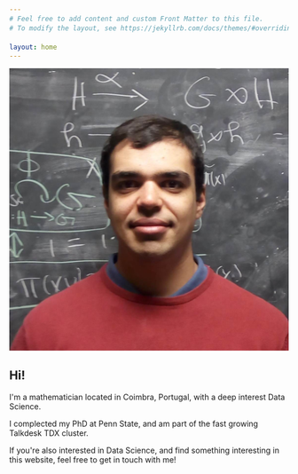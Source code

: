 ```yaml
---
# Feel free to add content and custom Front Matter to this file.
# To modify the layout, see https://jekyllrb.com/docs/themes/#overriding-theme-defaults

layout: home
---
```



<div class="container">
	<div class="centered">
	  <img src="/assets/images/photo_front.jpg" class="photo">
	</div>
	<div>
	  <h2 class="centered greet">Hi!</h2>
		  <p class="lead">I'm a mathematician located in Coimbra, Portugal, with a deep interest Data Science.</p>
		  <p class="intro">I complected my PhD at Penn State, and am part of the fast growing Talkdesk TDX cluster.</p>
		  <p>If you're also interested in Data Science, and find something interesting in this website, feel free to get in touch with me!</p>
	</div>
</div>